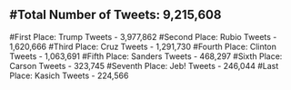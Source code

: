 #Total Number of Tweets: 9,215,608 
---
#First Place: Trump Tweets - 3,977,862
#Second Place: Rubio Tweets - 1,620,666
#Third Place: Cruz Tweets - 1,291,730
#Fourth Place: Clinton Tweets - 1,063,691
#Fifth Place: Sanders Tweets - 468,297
#Sixth Place: Carson Tweets - 323,745
#Seventh Place: Jeb! Tweets - 246,044
#Last Place: Kasich Tweets - 224,566
